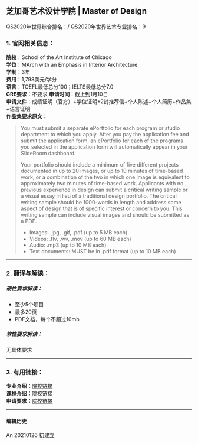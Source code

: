 ## 芝加哥艺术设计学院 | Master of Design

QS2020年世界综合排名：/
QS2020年世界艺术专业排名：9


### 1. 官网相关信息：

**院校**：School of the Art Institute of Chicago  
**学位**：MArch with an Emphasis in Interior Architecture  
**学制**：3年  
**费用**：1,798美元/学分  
**语言**：TOEFL最低总分100；IELTS最低总分7.0  
**GRE要求**：不要求
**申请时间**：截止到1月10日  
**申请文件**：成绩证明（官方）+学位证明+2封推荐信+个人陈述+个人简历+作品集+语言证明  
**作品集要求原文：**   
> You must submit a separate ePortfolio for each program or studio department to which you apply. After you pay the application fee and submit the application form, an ePortfolio for each of the programs you selected in the application form will automatically appear in your SlideRoom dashboard.
>
> Your portfolio should include a minimum of five different projects documented in up to 20 images, or up to 10 minutes of time-based work, or a combination of the two in which one image is equivalent to approximately two minutes of time-based work. Applicants with no previous experience in design can submit a critical writing sample or a visual essay in lieu of a traditional design portfolio. The critical writing sample should be 1000-words in length and address some aspect of design that is of specific interest or concern to you. This writing sample can include visual images and should be submitted as a PDF.
>
> - Images: .jpg, .gif, .pdf (up to 5 MB each)
> - Videos: .flv, .wv, .mov (up to 60 MB each)
> - Audio: .mp3 (up to 10 MB each)
> - Text documents: MUST be in .pdf format (up to 10 MB each)





---


### 2. 翻译与解读：

##### 硬性要求解读：
- 至少5个项目
- 最多20页
- PDF文档，每个不超过10mb



##### 软性要求解读：
无具体要求


---


### 3. 有用链接：

**专业介绍：**[院校链接](https://www.saic.edu/academics/departments/aiado/master-architecture-emphasis-interior-architecture)  
**课程介绍：**[院校链接](https://www.saic.edu/academics/departments/aiado/courses)  
**申请要求：**[院校链接](https://www.saic.edu/academics/departments/aiado/master-architecture-emphasis-interior-architecture)


---


#### 编辑历史

An 20210126 初建立
